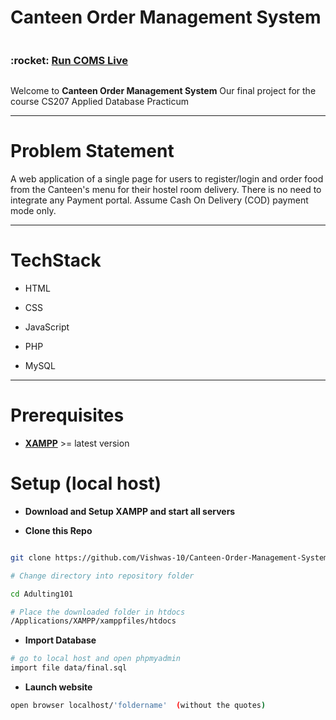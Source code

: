 
  

# Canteen Order Management System

<div style="display:flex;flex-direction:row; justify-content; space-between;width:100%">
  <h3>:rocket: <a  target="_blank" href="http://coms.42web.io/"> Run COMS Live </a></h3>  
</div>

Welcome to **Canteen Order Management System** Our final project for the course CS207 Applied Database Practicum 

  ---
# Problem Statement
A web application of a single page for users to register/login and order food from the Canteen's menu for their hostel room delivery. There is no need to integrate any Payment portal. Assume Cash On Delivery (COD) payment mode only.
  

---
# TechStack

- HTML

- CSS

- JavaScript

- PHP

- MySQL

---

  

# Prerequisites

- [**XAMPP**](https://www.apachefriends.org/index.html) >= latest version


# Setup (local host)

-  **Download and Setup XAMPP and start all servers**

-  **Clone this Repo**

``` bash

git clone https://github.com/Vishwas-10/Canteen-Order-Management-System

# Change directory into repository folder

cd Adulting101

```


``` bash
# Place the downloaded folder in htdocs 
/Applications/XAMPP/xamppfiles/htdocs

```

  

-  **Import Database**

``` bash
# go to local host and open phpmyadmin
import file data/final.sql
```

  -  **Launch website**
 
``` bash
open browser localhost/'foldername'  (without the quotes)
```




